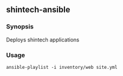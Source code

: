 ## shintech-ansible

### Synopsis

Deploys shintech applications

### Usage
    
    ansible-playlist -i inventory/web site.yml
